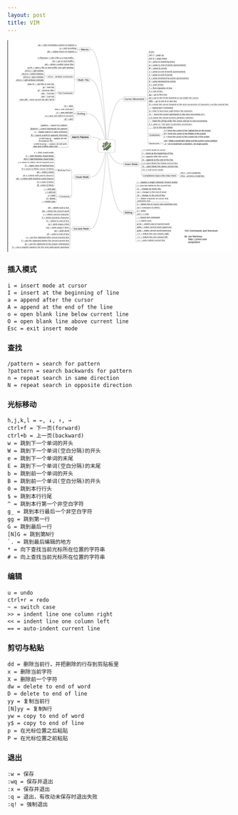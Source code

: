 ```yaml
---
layout: post
title: VIM
---
```


![VIM CheetSheet](https://github.com/fasminelee/fasminelee.github.io/blob/master/images/vim.png)

### 插入模式
```
i = insert mode at cursor
I = insert at the beginning of line
a = append after the cursor
A = append at the end of the line
o = open blank line below current line
O = open blank line above current line
Esc = exit insert mode
```

### 查找
```
/pattern = search for pattern
?pattern = search backwards for pattern
n = repeat search in same direction
N = repeat search in opposite direction
```

### 光标移动
```
h,j,k,l = ←, ↓, ↑, →
ctrl+f = 下一页(forward)
ctrl+b = 上一页(backward)
w = 跳到下一个单词的开头
W = 跳到下一个单词(空白分隔)的开头
e = 跳到下一个单词的末尾
E = 跳到下一个单词(空白分隔)的末尾
b = 跳到前一个单词的开头
B = 跳到前一个单词(空白分隔)的开头
0 = 跳到本行行头
$ = 跳到本行行尾
^ = 跳到本行第一个非空白字符
g_ = 跳到本行最后一个非空白字符
gg = 跳到第一行
G = 跳到最后一行
[N]G = 跳到第N行
`. = 跳到最后编辑的地方
* = 向下查找当前光标所在位置的字符串
# = 向上查找当前光标所在位置的字符串
```

### 编辑
```
u = undo
ctrl+r = redo
~ = switch case
>> = indent line one column right
<< = indent line one column left
== = auto-indent current line
```

### 剪切与粘贴
```
dd = 删除当前行，并把删除的行存到剪贴板里
x = 删除当前字符
X = 删除前一个字符
dw = delete to end of word
D = delete to end of line
yy = 复制当前行
[N]yy = 复制N行
yw = copy to end of word
y$ = copy to end of line
p = 在光标位置之后粘贴
P = 在光标位置之前粘贴
```

### 退出
```
:w = 保存
:wq = 保存并退出
:x = 保存并退出
:q = 退出，有改动未保存时退出失败
:q! = 强制退出
```